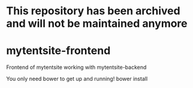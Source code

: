 # This repository has been archived and will not be maintained anymore

# mytentsite-frontend
Frontend of mytentsite working with mytentsite-backend

You only need bower to get up and running!
bower install
